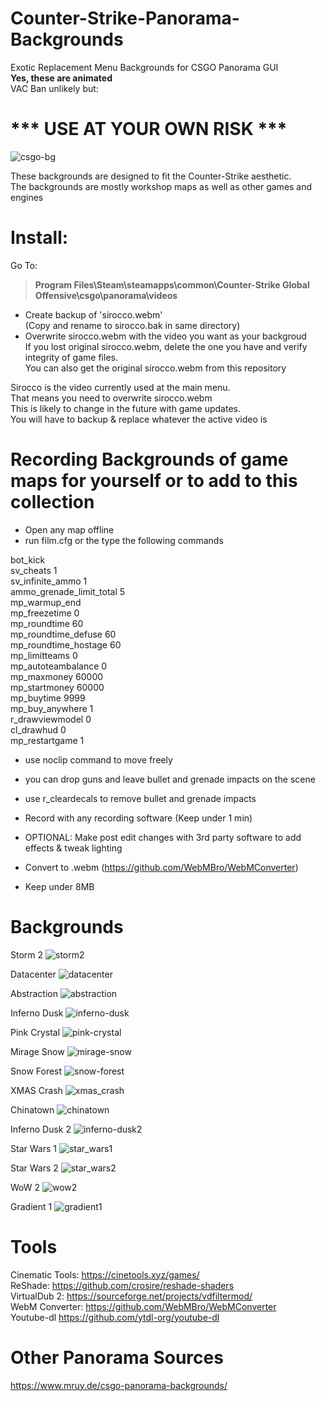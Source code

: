 # Counter-Strike-Panorama-Backgrounds
Exotic Replacement Menu Backgrounds for CSGO Panorama GUI  
**Yes, these are animated**  
VAC Ban unlikely but:  
# *** USE AT YOUR OWN RISK ***

![csgo-bg](https://user-images.githubusercontent.com/52842013/63206380-1492f400-c081-11e9-8b2f-448ca404183f.PNG)

These backgrounds are designed to fit the Counter-Strike aesthetic.  
The backgrounds are mostly workshop maps as well as other games and engines  

# Install:  
Go To:
>**Program Files\Steam\steamapps\common\Counter-Strike Global Offensive\csgo\panorama\videos**
- Create backup of 'sirocco.webm'  
(Copy and rename to sirocco.bak in same directory)  
- Overwrite sirocco.webm with the video you want as your backgroud  
If you lost original sirocco.webm, delete the one you have and verify integrity of game files.  
You can also get the original sirocco.webm from this repository  

Sirocco is the video currently used at the main menu.  
That means you need to overwrite sirocco.webm  
This is likely to change in the future with game updates.  
You will have to backup & replace whatever the active video is  

# Recording Backgrounds of game maps for yourself or to add to this collection
- Open any map offline
- run film.cfg or the type the following commands  

bot_kick  
sv_cheats 1  
sv_infinite_ammo 1  
ammo_grenade_limit_total 5  
mp_warmup_end  
mp_freezetime 0  
mp_roundtime 60  
mp_roundtime_defuse 60  
mp_roundtime_hostage 60  
mp_limitteams 0  
mp_autoteambalance 0  
mp_maxmoney 60000  
mp_startmoney 60000  
mp_buytime 9999  
mp_buy_anywhere 1  
r_drawviewmodel 0  
cl_drawhud 0  
mp_restartgame 1  
  
- use noclip command to move freely
- you can drop guns and leave bullet and grenade impacts on the scene
- use r_cleardecals to remove bullet and grenade impacts

- Record with any recording software (Keep under 1 min)
- OPTIONAL: Make post edit changes with 3rd party software to add effects & tweak lighting
- Convert to .webm (https://github.com/WebMBro/WebMConverter)
- Keep under 8MB


# Backgrounds

Storm 2
![storm2](https://user-images.githubusercontent.com/52842013/63219681-12926900-c145-11e9-910d-1e71333bbb87.PNG)

Datacenter
![datacenter](https://user-images.githubusercontent.com/52842013/63219700-93516500-c145-11e9-837c-058c41ab2650.PNG)

Abstraction
![abstraction](https://user-images.githubusercontent.com/52842013/63219722-1f638c80-c146-11e9-8380-6dd81dbc7cb5.PNG)

Inferno Dusk
![inferno-dusk](https://user-images.githubusercontent.com/52842013/63219738-79fce880-c146-11e9-9073-e2fd109ba861.PNG)

Pink Crystal
![pink-crystal](https://user-images.githubusercontent.com/52842013/63220090-47ef8480-c14e-11e9-897c-c74c713c18af.PNG)

Mirage Snow
![mirage-snow](https://user-images.githubusercontent.com/52842013/63220461-1da1c500-c156-11e9-9f76-1cf16a09f4ac.PNG)

Snow Forest
![snow-forest](https://user-images.githubusercontent.com/52842013/63220475-6d808c00-c156-11e9-947c-44dcf00a6bcf.PNG)

XMAS Crash
![xmas_crash](https://user-images.githubusercontent.com/52842013/63220860-dfa89f00-c15d-11e9-89f8-84b4dd16ebac.PNG)

Chinatown
![chinatown](https://user-images.githubusercontent.com/52842013/63229508-f9ce9580-c1ce-11e9-8612-bc7511aa70dc.PNG)

Inferno Dusk 2
![inferno-dusk2](https://user-images.githubusercontent.com/52842013/63230666-df4fe880-c1dd-11e9-862b-3791ef344257.PNG)

Star Wars 1
![star_wars1](https://user-images.githubusercontent.com/52842013/63240845-738e6f80-c21f-11e9-87ce-053a599f3a6b.PNG)

Star Wars 2
![star_wars2](https://user-images.githubusercontent.com/52842013/63394014-b66d5600-c38b-11e9-9a38-d55aaa96d683.PNG)

WoW 2
![wow2](https://user-images.githubusercontent.com/52842013/63392610-7014f880-c385-11e9-81c9-631c16d14fb1.PNG)

Gradient 1
![gradient1](https://user-images.githubusercontent.com/52842013/63393886-1dd6d600-c38b-11e9-898e-e00a10ad3ad2.PNG)



# Tools  
Cinematic Tools: https://cinetools.xyz/games/  
ReShade: https://github.com/crosire/reshade-shaders  
VirtualDub 2: https://sourceforge.net/projects/vdfiltermod/  
WebM Converter: https://github.com/WebMBro/WebMConverter  
Youtube-dl https://github.com/ytdl-org/youtube-dl  

# Other Panorama Sources  
https://www.mruy.de/csgo-panorama-backgrounds/  

